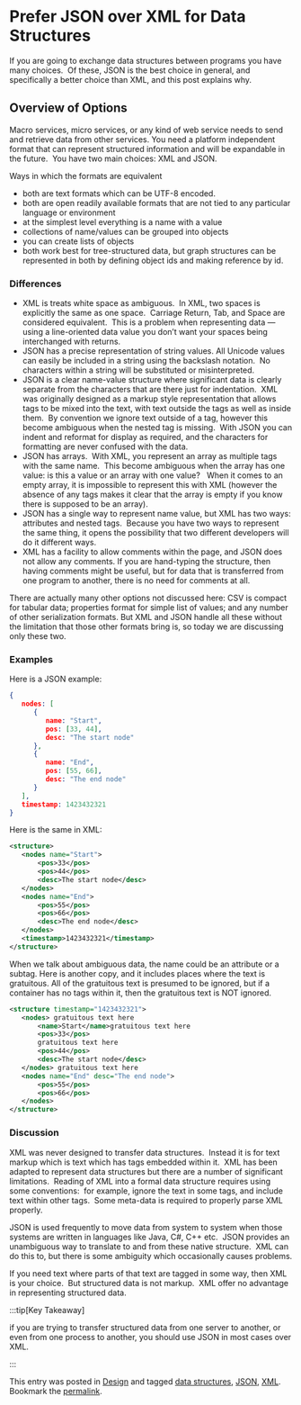 #  Prefer JSON over XML for Data Structures

If you are going to exchange data structures between programs you have many choices.  Of these, JSON is the best choice in general, and specifically a better choice than XML, and this post explains why.

## Overview of Options

Macro services, micro services, or any kind of web service needs to send and retrieve data from other services. You need a platform independent format that can represent structured information and will be expandable in the future.  You have two main choices: XML and JSON.  

Ways in which the formats are equivalent

*   both are text formats which can be UTF-8 encoded.
*   both are open readily available formats that are not tied to any particular language or environment
*   at the simplest level everything is a name with a value
*   collections of name/values can be grouped into objects
*   you can create lists of objects
*   both work best for tree-structured data, but graph structures can be represented in both by defining object ids and making reference by id.

### Differences

*   XML is treats white space as ambiguous.  In XML, two spaces is explicitly the same as one space.  Carriage Return, Tab, and Space are considered equivalent.  This is a problem when representing data — using a line-oriented data value you don’t want your spaces being interchanged with returns.
*   JSON has a precise representation of string values. All Unicode values can easily be included in a string using the backslash notation.  No characters within a string will be substituted or misinterpreted.
*   JSON is a clear name-value structure where significant data is clearly separate from the characters that are there just for indentation.  XML was originally designed as a markup style representation that allows tags to be mixed into the text, with text outside the tags as well as inside them.  By convention we ignore text outside of a tag, however this become ambiguous when the nested tag is missing.  With JSON you can indent and reformat for display as required, and the characters for formatting are never confused with the data.
*   JSON has arrays.  With XML, you represent an array as multiple tags with the same name.  This become ambiguous when the array has one value: is this a value or an array with one value?   When it comes to an empty array, it is impossible to represent this with XML (however the absence of any tags makes it clear that the array is empty if you know there is supposed to be an array).
*   JSON has a single way to represent name value, but XML has two ways: attributes and nested tags.  Because you have two ways to represent the same thing, it opens the possibility that two different developers will do it different ways.
*   XML has a facility to allow comments within the page, and JSON does not allow any comments. If you are hand-typing the structure, then having comments might be useful, but for data that is transferred from one program to another, there is no need for comments at all.

There are actually many other options not discussed here: CSV is compact for tabular data; properties format for simple list of values; and any number of other serialization formats. But XML and JSON handle all these without the limitation that those other formats bring is, so today we are discussing only these two.

### Examples

Here is a JSON example:

```json
{
   nodes: [
      {
         name: "Start",
         pos: [33, 44],
         desc: "The start node"
      },
      {
         name: "End",
         pos: [55, 66],
         desc: "The end node"
      }
   ],
   timestamp: 1423432321
}

```


Here is the same in XML:

```xml
<structure>
   <nodes name="Start">
       <pos>33</pos>
       <pos>44</pos>
       <desc>The start node</desc>
   </nodes>
   <nodes name="End">
       <pos>55</pos>
       <pos>66</pos>
       <desc>The end node</desc>
   </nodes>
   <timestamp>1423432321</timestamp>
</structure>

```


When we talk about ambiguous data, the name could be an attribute or a subtag. Here is another copy, and it includes places where the text is gratuitous. All of the gratuitous text is presumed to be ignored, but if a container has no tags within it, then the gratuitous text is NOT ignored.

```xml
<structure timestamp="1423432321">
   <nodes> gratuitous text here
       <name>Start</name>gratuitous text here
       <pos>33</pos>
       gratuitous text here
       <pos>44</pos>
       <desc>The start node</desc>
   </nodes> gratuitous text here
   <nodes name="End" desc="The end node">
       <pos>55</pos>
       <pos>66</pos>
   </nodes>
</structure>

```


### Discussion

XML was never designed to transfer data structures.  Instead it is for text markup which is text which has tags embedded within it.  XML has been adapted to represent data structures but there are a number of significant limitations.  Reading of XML into a formal data structure requires using some conventions:  for example, ignore the text in some tags, and include text within other tags.  Some meta-data is required to properly parse XML properly.  

JSON is used frequently to move data from system to system when those systems are written in languages like Java, C#, C++ etc.  JSON provides an unambiguous way to translate to and from these native structure.  XML can do this to, but there is some ambiguity which occasionally causes problems.  

If you need text where parts of that text are tagged in some way, then XML is your choice.  But structured data is not markup.  XML offer no advantage in representing structured data.  

:::tip[Key Takeaway]

if you are trying to transfer structured data from one server to another, or even from one process to another, you should use JSON in most cases over XML.

:::

This entry was posted in [Design](https://agiletribe.purplehillsbooks.com/category/design/) and tagged [data structures](https://agiletribe.purplehillsbooks.com/tag/data-structures/), [JSON](https://agiletribe.purplehillsbooks.com/tag/json/), [XML](https://agiletribe.purplehillsbooks.com/tag/xml/). Bookmark the [permalink](https://agiletribe.purplehillsbooks.com/2016/06/01/prefer-json-over-xml-for-data-structures/ "Permalink to Prefer JSON over XML for Data Structures").